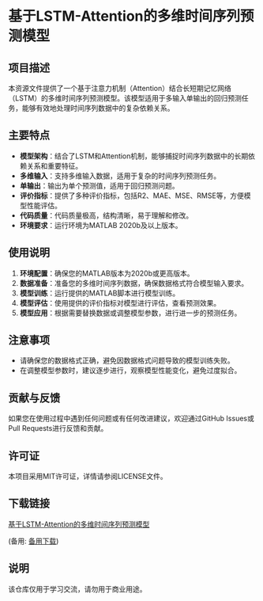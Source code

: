 # 基于LSTM-Attention的多维时间序列预测模型

## 项目描述

本资源文件提供了一个基于注意力机制（Attention）结合长短期记忆网络（LSTM）的多维时间序列预测模型。该模型适用于多输入单输出的回归预测任务，能够有效地处理时间序列数据中的复杂依赖关系。

## 主要特点

- **模型架构**：结合了LSTM和Attention机制，能够捕捉时间序列数据中的长期依赖关系和重要特征。
- **多维输入**：支持多维输入数据，适用于复杂的时间序列预测任务。
- **单输出**：输出为单个预测值，适用于回归预测问题。
- **评价指标**：提供了多种评价指标，包括R2、MAE、MSE、RMSE等，方便模型性能评估。
- **代码质量**：代码质量极高，结构清晰，易于理解和修改。
- **环境要求**：运行环境为MATLAB 2020b及以上版本。

## 使用说明

1. **环境配置**：确保您的MATLAB版本为2020b或更高版本。
2. **数据准备**：准备您的多维时间序列数据，确保数据格式符合模型输入要求。
3. **模型训练**：运行提供的MATLAB脚本进行模型训练。
4. **模型评估**：使用提供的评价指标对模型进行评估，查看预测效果。
5. **模型应用**：根据需要替换数据或调整模型参数，进行进一步的预测任务。

## 注意事项

- 请确保您的数据格式正确，避免因数据格式问题导致的模型训练失败。
- 在调整模型参数时，建议逐步进行，观察模型性能变化，避免过度拟合。

## 贡献与反馈

如果您在使用过程中遇到任何问题或有任何改进建议，欢迎通过GitHub Issues或Pull Requests进行反馈和贡献。

## 许可证

本项目采用MIT许可证，详情请参阅LICENSE文件。

## 下载链接
[基于LSTM-Attention的多维时间序列预测模型](https://pan.quark.cn/s/940f92e46698) 

(备用: [备用下载](https://pan.baidu.com/s/1xxmLxQYEn0oj1dX_0ZQlaQ?pwd=1234))

## 说明

该仓库仅用于学习交流，请勿用于商业用途。
